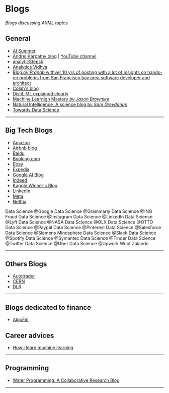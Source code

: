 # Blogs
*Blogs discussing AI/ML topics*

## General
- [AI Summer](https://theaisummer.com/) 
- [Andrej Karpathy blog](https://karpathy.github.io/) | [YouTube channel](https://www.youtube.com/c/AndrejKarpathy)
- [analyticStepsk](https://www.analyticssteps.com/blogs)
- [Analytics Vidhya](https://www.analyticsvidhya.com/blog/)
- [Blog *by Pranab* withver 10 yrs of posting with a lot of insights on hands-on problems from San Francisco bay area software developer and architect](https://pkghosh.wordpress.com/about/)
- [Colah's blog](http://colah.github.io/)
- [Distil, ML explained clearly](https://distill.pub/about/)
- [Machine Learnign Mastery *by Jason Brownlee*](https://machinelearningmastery.com/)
- [Natural Intelligence, A science blog by *Sam Greydanus*](https://greydanus.github.io/)
- [Towards Data Science](https://towardsdatascience.com/)
***

## Big Tech Blogs
- [Amazon](https://www.amazon.science/blog)
- [Airbnb blog](https://medium.com/airbnb-engineering/ai/home) 
- [Baidu](http://research.baidu.com/Research_Areas/index-view?id=55)
- [Booking.com](https://booking.ai/)
- [Ebay](https://tech.ebayinc.com/research/)
- [Expedia](https://blog.lifeatexpediagroup.com/tag/data-science/)
- [Google AI Blog](https://ai.googleblog.com/)
- [Indeed](https://engineering.indeedblog.com/blog/)
- [Kaggle Winner's Blog](https://medium.com/kaggle-blog)
- [LinkedIn](https://engineering.linkedin.com/blog)
- [Meta](https://research.facebook.com/research-areas/data-science/)
- [Netlfix](https://netflixtechblog.com/)

Data Science @Google
Data Science @Grammarly
Data Science @ING Fraud
Data Science @Instagram
Data Science @LinkedIn
Data Science @Lyft
Data Science @NASA
Data Science @OLX
Data Science @OTTO
Data Science @Paypal
Data Science @Pinterest
Data Science @Salesforce
Data Science @Siemens Mindsphere
Data Science @Slack
Data Science @Spotify
Data Science @Symantec
Data Science @Tinder
Data Science @Twitter
Data Science @Uber
Data Science @Upwork
Woot
Zalando
***

## Others Blogs
- [Autotrader](https://engineering.autotrader.co.uk/)
- [CERN](https://db-blog.web.cern.ch/)
- [DLR](https://www.dlr.de/content/en/institutes/institute-of-data-science.html)
***

## Blogs dedicated to finance
- [AlgoFin](https://algofin.substack.com/)

## Career advices
- [How I learn machine learning](https://vickiboykis.com/2022/11/10/how-i-learn-machine-learning/)
***

## Programming
- [Water Programming: A Collaborative Research Blog](https://waterprogramming.wordpress.com/)
***
